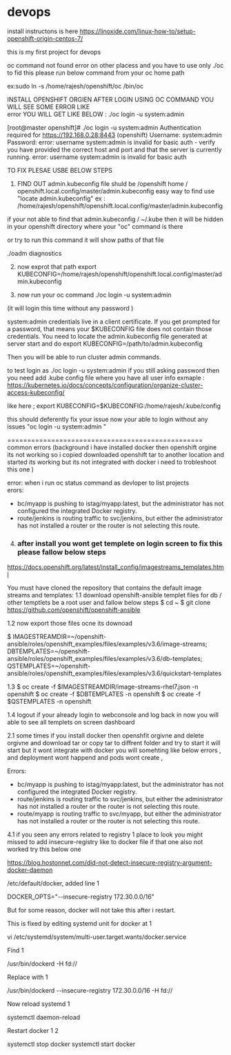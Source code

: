 # devops
install instructons is here https://linoxide.com/linux-how-to/setup-openshift-origin-centos-7/

this is my first project for devops 

oc command not found error on other placess and you have to use only ./oc  to fid this please run below command from your oc home path 

ex:sudo ln -s /home/rajesh/openshift/oc /bin/oc


INSTALL OPENSHIFT ORGIEN AFTER LOGIN USING OC COMMAND YOU WILL SEE SOME ERROR LIKE   
error YOU WILL GET LIKE BELOW  : ./oc login -u system:admin

[root@master openshift]# ./oc login -u system:admin 
Authentication required for https://192.168.0.28:8443 (openshift)
Username: system:admin
Password: 
error: username system:admin is invalid for basic auth - verify you have provided the correct host and port and that the server is currently running.
error: username system:admin is invalid for basic auth


TO FIX PLESAE USBE BELOW STEPS 
1. FIND OUT admin.kubeconfig file   shuld be /openshift home / openshift.local.config/master/admin.kubeconfig
easy way to find   use "locate admin.kubeconfig"
ex :  /home/rajesh/openshift/openshift.local.config/master/admin.kubeconfig

if your not able to find that admin.kubeconfig  / ~/.kube then it will be hidden in your openshift directory where your "oc" command is there 

or try to run this command it will show paths of that file 

./oadm diagnostics



2. now exprot that path 
export KUBECONFIG=/home/rajesh/openshift/openshift.local.config/master/admin.kubeconfig

3. now run your oc command 
./oc login -u system:admin 

(it will login this time without any password )

system:admin credentials live in a client certificate. If you get prompted for a password, that means your $KUBECONFIG file does not contain those credentials. You need to locate the admin.kubeconfig file generated at server start and do
export KUBECONFIG=/path/to/admin.kubeconfig

Then you will be able to run cluster admin commands.

to test login as  ./oc login -u system:admin   if you still asking password then you need add .kube config file where you have all user info  exmaple : https://kubernetes.io/docs/concepts/configuration/organize-cluster-access-kubeconfig/

like here  ; export KUBECONFIG=$KUBECONFIG:/home/rajesh/.kube/config

this should deferently fix your issue  now your able to login without any issues "oc login -u system:admin "

=================================================
common errors (background i have installed docker then openshift orgine its not working so i copied downloaded openshift tar to another location and started its working but its not integrated with docker i need to trobleshoot this one )

error: when i run oc status command as devloper to list projects  
erors:
  * bc/myapp is pushing to istag/myapp:latest, but the administrator has not configured the integrated Docker registry.
  * route/jenkins is routing traffic to svc/jenkins, but either the administrator has not installed a router or the router is not selecting this route.






4.  ### after install you wont get templete on login screen to fix this please fallow below steps 

https://docs.openshift.org/latest/install_config/imagestreams_templates.html



You must have cloned the repository that contains the default image streams and templates:
1.1 download openshift-ansible templet files for db / other temptlets 
be a root user and fallow below steps 
$ cd ~
$ git clone https://github.com/openshift/openshift-ansible

1.2   now export those files ocne its downoad 

$ IMAGESTREAMDIR=~/openshift-ansible/roles/openshift_examples/files/examples/v3.6/image-streams; \
    DBTEMPLATES=~/openshift-ansible/roles/openshift_examples/files/examples/v3.6/db-templates; \
    QSTEMPLATES=~/openshift-ansible/roles/openshift_examples/files/examples/v3.6/quickstart-templates
    
    
1.3 $ oc create -f $IMAGESTREAMDIR/image-streams-rhel7.json -n openshift
    $ oc create -f $DBTEMPLATES -n openshift
    $ oc create -f $QSTEMPLATES -n openshift
    
1.4 logout if your already login to webconsole  and log back in  now you will able to see all templets on screen dashboard


2.1  some times if you install docker then openshfit orgivne and delete orgivne and download tar or copy tar to diffrent folder and try to start it will start but it wont integrate with docker you will somehting like below errors , and deployment wont happend and pods wont create , 


Errors:
  * bc/myapp is pushing to istag/myapp:latest, but the administrator has not configured the integrated Docker registry.
  * route/jenkins is routing traffic to svc/jenkins, but either the administrator has not installed a router or the router is not selecting this route.
  * route/myapp is routing traffic to svc/myapp, but either the administrator has not installed a router or the router is not selecting this route.




4.1 if you seen any errors related to registry  1 place to look you might missed to add insecure-registry like to docker file if that one also not worked try this below one 

https://blog.hostonnet.com/did-not-detect-insecure-registry-argument-docker-daemon


/etc/default/docker, added line
1
	
DOCKER_OPTS="--insecure-registry 172.30.0.0/16"

But for some reason, docker will not take this after i restart.

This is fixed by editing systemd unit for docker at
1
	
vi /etc/systemd/system/multi-user.target.wants/docker.service

Find
1
	
/usr/bin/dockerd -H fd:// 

Replace with
1
	
/usr/bin/dockerd --insecure-registry 172.30.0.0/16 -H fd:// 

Now reload systemd
1
	
systemctl daemon-reload

Restart docker
1
2
	
systemctl stop docker
systemctl start docker
